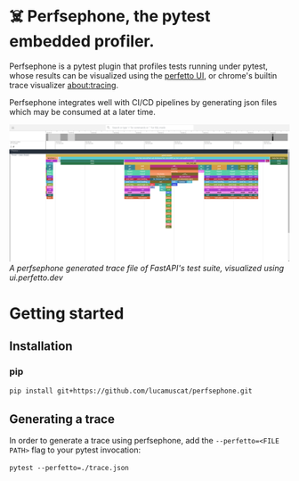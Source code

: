 # ☠️ Perfsephone, the pytest embedded profiler.
Perfsephone is a pytest plugin that profiles tests running under pytest, whose results can be
visualized using the [perfetto UI](https://perfetto.dev/), or chrome's builtin trace visualizer
[about:tracing](about:tracing).

Perfsephone integrates well with CI/CD pipelines by generating json files which may be consumed at a
later time.

![A perfsephone generated trace file of FastAPI's test suite, visualized using ui.perfetto.dev](images/image.png)
*A perfsephone generated trace file of FastAPI's test suite, visualized using ui.perfetto.dev*

# Getting started
## Installation
### pip
```bash
pip install git+https://github.com/lucamuscat/perfsephone.git
```

## Generating a trace
In order to generate a trace using perfsephone, add the `--perfetto=<FILE PATH>` flag to your pytest
invocation:

`pytest --perfetto=./trace.json`

